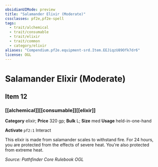 ```yaml
---
obsidianUIMode: preview
title: "Salamander Elixir (Moderate)"
cssclasses: pf2e,pf2e-spell
tags:
  - trait/alchemical
  - trait/consumable
  - trait/elixir
  - trait/common
  - category/elixir
aliases: "Compendium.pf2e.equipment-srd.Item.EEJiqzU89Ofk7dr6"
license: OGL
---
```

# Salamander Elixir (Moderate)
## Item 12
### [[alchemical]][[consumable]][[elixir]]

**Category** elixir; 
**Price** 320 gp; 
**Bulk** L; **Size** med
**Usage** held-in-one-hand

**Activate** `pf2:1` Interact

This elixir is made from salamander scales to withstand fire. For 24 hours, you are protected from the effects of severe heat. You're also protected from extreme heat.

*Source: Pathfinder Core Rulebook*
*OGL*